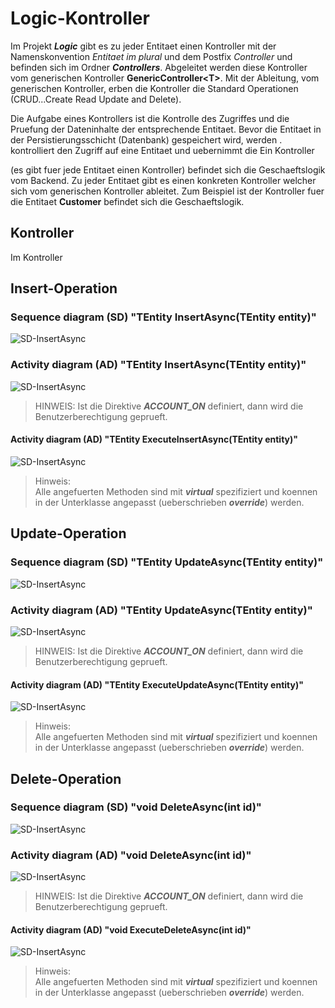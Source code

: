 # Logic-Kontroller

Im Projekt ***Logic*** gibt es zu jeder Entitaet einen Kontroller mit der Namenskonvention *Entitaet im plural* und dem Postfix *Controller* und befinden sich im Ordner ***Controllers***. Abgeleitet werden diese Kontroller vom generischen Kontroller **GenericController\<T>**. Mit der Ableitung, vom generischen Kontroller, erben die Kontroller die Standard Operationen (CRUD...Create Read Update and Delete).  

Die Aufgabe eines Kontrollers ist die Kontrolle des Zugriffes und die Pruefung der Dateninhalte der entsprechende Entitaet. Bevor die Entitaet in der Persistierungsschicht (Datenbank) gespeichert wird, werden .
 kontrolliert den Zugriff auf eine Entitaet und uebernimmt die
Ein Kontroller

 (es gibt fuer jede Entitaet einen Kontroller) befindet sich die Geschaeftslogik vom Backend. Zu jeder Entitaet gibt es einen konkreten Kontroller welcher sich vom generischen Kontroller ableitet. Zum Beispiel ist der Kontroller fuer die Entitaet **Customer**  befindet sich die Geschaeftslogik.

## Kontroller

Im Kontroller

## Insert-Operation

### Sequence diagram (SD) "TEntity InsertAsync(TEntity entity)"

![SD-InsertAsync](http://www.plantuml.com/plantuml/proxy?cache=no&src=https://raw.githubusercontent.com/leoggehrer/Documents/master/QuickTemplate/Logic/SD_InsertAsync.plantuml)

### Activity diagram (AD) "TEntity InsertAsync(TEntity entity)"

![SD-InsertAsync](http://www.plantuml.com/plantuml/proxy?cache=no&src=https://raw.githubusercontent.com/leoggehrer/Documents/master/QuickTemplate/Logic/AD_InsertAsync.plantuml)

> HINWEIS:
> Ist die Direktive ***ACCOUNT_ON*** definiert, dann wird die Benutzerberechtigung geprueft.

#### Activity diagram (AD) "TEntity ExecuteInsertAsync(TEntity entity)"

![SD-InsertAsync](http://www.plantuml.com/plantuml/proxy?cache=no&src=https://raw.githubusercontent.com/leoggehrer/Documents/master/QuickTemplate/Logic/AD_ExecuteInsertAsync.plantuml)

> Hinweis:  
> Alle angefuerten Methoden sind mit ***virtual*** spezifiziert und koennen in der Unterklasse angepasst (ueberschrieben ***override***) werden.

## Update-Operation

### Sequence diagram (SD) "TEntity UpdateAsync(TEntity entity)"

![SD-InsertAsync](http://www.plantuml.com/plantuml/proxy?cache=no&src=https://raw.githubusercontent.com/leoggehrer/Documents/master/QuickTemplate/Logic/SD_UpdateAsync.plantuml)

### Activity diagram (AD) "TEntity UpdateAsync(TEntity entity)"

![SD-InsertAsync](http://www.plantuml.com/plantuml/proxy?cache=no&src=https://raw.githubusercontent.com/leoggehrer/Documents/master/QuickTemplate/Logic/AD_UpdateAsync.plantuml)

> HINWEIS:
> Ist die Direktive ***ACCOUNT_ON*** definiert, dann wird die Benutzerberechtigung geprueft.

#### Activity diagram (AD) "TEntity ExecuteUpdateAsync(TEntity entity)"

![SD-InsertAsync](http://www.plantuml.com/plantuml/proxy?cache=no&src=https://raw.githubusercontent.com/leoggehrer/Documents/master/QuickTemplate/Logic/AD_ExecuteUpdateAsync.plantuml)

> Hinweis:  
> Alle angefuerten Methoden sind mit ***virtual*** spezifiziert und koennen in der Unterklasse angepasst (ueberschrieben ***override***) werden.

## Delete-Operation

### Sequence diagram (SD) "void DeleteAsync(int id)"

![SD-InsertAsync](http://www.plantuml.com/plantuml/proxy?cache=no&src=https://raw.githubusercontent.com/leoggehrer/Documents/master/QuickTemplate/Logic/SD_DeleteAsync.plantuml)

### Activity diagram (AD) "void DeleteAsync(int id)"

![SD-InsertAsync](http://www.plantuml.com/plantuml/proxy?cache=no&src=https://raw.githubusercontent.com/leoggehrer/Documents/master/QuickTemplate/Logic/AD_DeleteAsync.plantuml)

> HINWEIS:
> Ist die Direktive ***ACCOUNT_ON*** definiert, dann wird die Benutzerberechtigung geprueft.

#### Activity diagram (AD) "void ExecuteDeleteAsync(int id)"

![SD-InsertAsync](http://www.plantuml.com/plantuml/proxy?cache=no&src=https://raw.githubusercontent.com/leoggehrer/Documents/master/QuickTemplate/Logic/AD_ExecuteDeleteAsync.plantuml)

> Hinweis:  
> Alle angefuerten Methoden sind mit ***virtual*** spezifiziert und koennen in der Unterklasse angepasst (ueberschrieben ***override***) werden.
